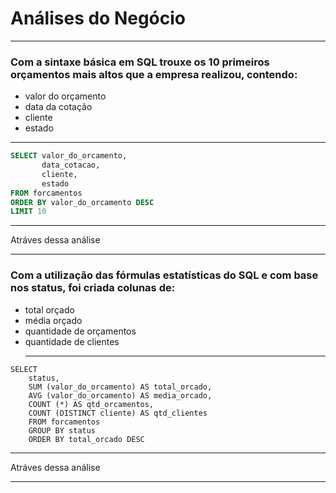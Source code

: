 # Análises do Negócio
***
### Com a sintaxe básica em SQL trouxe os 10 primeiros  orçamentos mais altos que a empresa realizou, contendo:
- valor do orçamento
- data da cotação
- cliente
- estado
***
```sql
SELECT valor_do_orcamento, 
       data_cotacao, 
       cliente, 
       estado
FROM forcamentos
ORDER BY valor_do_orcamento DESC
LIMIT 10
```
***
Atráves dessa análise
***
### Com a utilização das fórmulas estatísticas do SQL e com base nos status, foi criada colunas de:
- total orçado
- média orçado
- quantidade de orçamentos
- quantidade de clientes
  ***
```sq1
SELECT 
    status,
    SUM (valor_do_orcamento) AS total_orcado,
    AVG (valor_do_orcamento) AS media_orcado,
    COUNT (*) AS qtd_orcamentos,
    COUNT (DISTINCT cliente) AS qtd_clientes
    FROM forcamentos
    GROUP BY status
    ORDER BY total_orcado DESC
```
***
Atráves dessa análise
***
